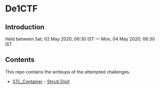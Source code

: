 # De1CTF

## Introduction

Held between Sat, 02 May 2020, 06:30 IST — Mon, 04 May 2020, 06:30 IST 

## Contents 

This repo contains the writeups of the attempted challenges.

- [STL_Container](../stl_container/intro/) - [Shruti Dixit](https://twitter.com/rudyerudite)
